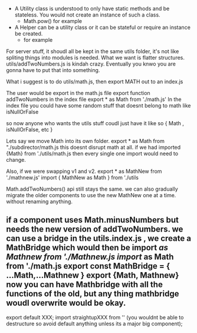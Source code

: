 * A Utility class is understood to only have static methods and be stateless. You would not create an instance of such a class.
  * Math.pow() for example
* A Helper can be a utility class or it can be stateful or require an instance be created.
  * for example

For server stuff, it shoudl all be kept in the same utils folder, it's not like spliting things into modules is needed.
What we want is flatter structures.
utils/addTwoNumbers.js is kindah crazy.
Eventually you knwo you are gonna have to put that into something.

What i suggest is to do utils/math.js, then export MATH out to an index.js

The user would be export
in the math.js file
export function addTwoNumbers
in the index file
export * as Math from './math.js'
In the index file you could have some random stuff that doesnt belong to math like isNullOrFalse

so now anyone who wants the utils stuff coudl just have it like so
{ Math , isNullOrFalse, etc }

Lets say we move Math into its own folder.
export * as Math from "./subdirector/math.js
this doesnt disrupt math at all.
if we had imported {Math} from './utils/math.js then every single one import would need to change.

Also, if we were swapping v1 and v2.
export * as MathNew from './mathnew.js'
import { MathNew as Math } from './utils

Math.addTwoNumbers()
api still stays the same. we can also gradually migrate the older components to use the new MathNew one at a time. without renaming anything.

if a component uses Math.minusNumbers but needs the new version of addTwoNumbers. we can use a bridge
in the utils.index.js , we create a MathBridge which would then be
import *as Mathnew from './Mathnew.js
import* as Math from './math.js
export const MathBridge =  { ...Math,...Mathnew }
export {Math, Mathnew}
now you can have Mathbridge with all the functions of the old, but any thing mathbridge woudl overwrite would be okay.
-----

export default XXX;
import straightupXXX from ''
(you wouldnt be able to destructure so avoid default anything unless its a major big component);
